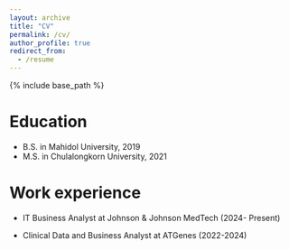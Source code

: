 ```yaml
---
layout: archive
title: "CV"
permalink: /cv/
author_profile: true
redirect_from:
  - /resume
---
```


{% include base_path %}

Education
======
* B.S. in Mahidol University, 2019
* M.S. in Chulalongkorn University, 2021

Work experience
======
* IT Business Analyst at Johnson & Johnson MedTech (2024- Present)

* Clinical Data and Business Analyst at ATGenes (2022-2024)
